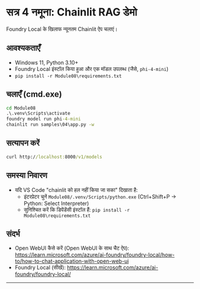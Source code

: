 <!--
CO_OP_TRANSLATOR_METADATA:
{
  "original_hash": "f9e55b8feba71ce09355b66e3a25b6ff",
  "translation_date": "2025-09-22T13:41:19+00:00",
  "source_file": "Module08/samples/04/README.md",
  "language_code": "hi"
}
-->
# सत्र 4 नमूना: Chainlit RAG डेमो

Foundry Local के खिलाफ न्यूनतम Chainlit ऐप चलाएं।

## आवश्यकताएँ
- Windows 11, Python 3.10+
- Foundry Local इंस्टॉल किया हुआ और एक मॉडल उपलब्ध (जैसे, `phi-4-mini`)
- `pip install -r Module08\requirements.txt`

## चलाएँ (cmd.exe)
```cmd
cd Module08
.\.venv\Scripts\activate
foundry model run phi-4-mini
chainlit run samples\04\app.py -w
```

## सत्यापन करें
```cmd
curl http://localhost:8000/v1/models
```

## समस्या निवारण
- यदि VS Code "chainlit को हल नहीं किया जा सका" दिखाता है:
	- इंटरप्रेटर चुनें `Module08/.venv/Scripts/python.exe` (Ctrl+Shift+P → Python: Select Interpreter)
	- सुनिश्चित करें कि डिपेंडेंसी इंस्टॉल हैं: `pip install -r Module08\requirements.txt`

## संदर्भ
- Open WebUI कैसे करें (Open WebUI के साथ चैट ऐप): https://learn.microsoft.com/azure/ai-foundry/foundry-local/how-to/how-to-chat-application-with-open-web-ui
- Foundry Local (सीखें): https://learn.microsoft.com/azure/ai-foundry/foundry-local/

---

